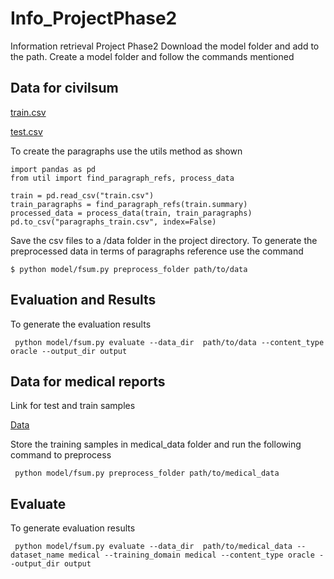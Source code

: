 # Info_ProjectPhase2
Information retrieval Project Phase2
Download the model folder and add to the path. Create a model folder and follow the commands mentioned

## Data for civilsum
[train.csv](https://drive.google.com/file/d/1WX5w-ClK82Yy916350bRp3hcuqab1D-x/view?usp=sharing)


[test.csv](https://drive.google.com/file/d/1v0EM35CFWxFPc5D4bFxpf59mV_kEv0pw/view?usp=sharing)

To create the paragraphs use the utils method as shown 
```
import pandas as pd
from util import find_paragraph_refs, process_data

train = pd.read_csv("train.csv")
train_paragraphs = find_paragraph_refs(train.summary)
processed_data = process_data(train, train_paragraphs)
pd.to_csv("paragraphs_train.csv", index=False)
```


Save the csv files to a /data folder in the project directory. 
To generate the preprocessed data in terms of paragraphs reference use the command


```$ python model/fsum.py preprocess_folder path/to/data```


## Evaluation and Results
To generate the evaluation results


```  python model/fsum.py evaluate --data_dir  path/to/data --content_type oracle --output_dir output ```


## Data for medical reports
Link for test and train samples


[Data](https://github.com/Franck-Dernoncourt/pubmed-rct/tree/master/PubMed_20k_RCT)

Store the training samples in medical_data folder and run the following command to preprocess

``` python model/fsum.py preprocess_folder path/to/medical_data```

## Evaluate

To generate evaluation results


```  python model/fsum.py evaluate --data_dir  path/to/medical_data --dataset_name medical --training_domain medical --content_type oracle --output_dir output ```
